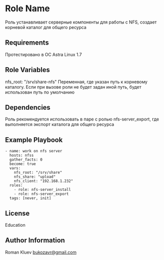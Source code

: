 Role Name
=========

Роль устанавливает серверные компоненты для работы с NFS, создает корневой каталог для общего ресурса

Requirements
------------
Протестировано в ОС Astra Linux 1.7

Role Variables
--------------

nfs_root: "/srv/share-nfs"
Переменная, где указан путь к корневому каталогу. Если при вызове роли не будет задан иной путь, будет использован путь по умолчанию

Dependencies
------------
Роль рекомендуется использовать в паре с ролью nfs-server_export, где выполняется экспорт каталога для общего ресурса

Example Playbook
----------------

```
- name: work on nfs server
  hosts: nfss
  gather_facts: 0
  become: true
  vars:
    nfs_root: "/srv/share"
    nfs_share: "upload"
    nfs_client: "192.168.1.232"
  roles:
    - role: nfs-server_install
    - role: nfs-server_export
  tags: [never, init]
```

License
-------

Education

Author Information
------------------
Roman Kluev
bukozavr@gmail.com
